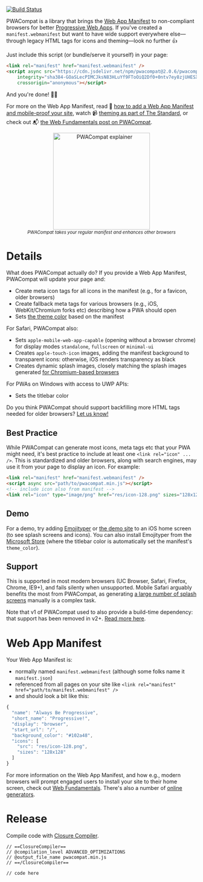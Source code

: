 [![Build Status](https://travis-ci.org/GoogleChromeLabs/pwacompat.svg?branch=master)](https://travis-ci.org/GoogleChromeLabs/pwacompat)

PWACompat is a library that brings the [Web App Manifest](https://developers.google.com/web/fundamentals/web-app-manifest/) to non-compliant browsers for better [Progressive Web Apps](https://en.wikipedia.org/wiki/Progressive_Web_Apps).
If you've created a `manifest.webmanifest` but want to have wide support everywhere else—through legacy HTML tags for icons and theming—look no further 👍

Just include this script (or bundle/serve it yourself) in your page:

```html
<link rel="manifest" href="manifest.webmanifest" />
<script async src="https://cdn.jsdelivr.net/npm/pwacompat@2.0.6/pwacompat.min.js"
    integrity="sha384-GOaSLecPIMCJksN83HLuYf9FToOiQ2Df0+0ntv7ey8zjUHESXhthwvq9hXAZTifA"
    crossorigin="anonymous"></script>
```

And you're done! 🎉📄

For more on the Web App Manifest, read 📖 [how to add a Web App Manifest and mobile-proof your site](https://medium.com/dev-channel/how-to-add-a-web-app-manifest-and-mobile-proof-your-site-450e6e485638), watch 📹 [theming as part of The Standard](https://www.youtube.com/watch?v=5fEMTxpA6BA), or check out 📬 [the Web Fundamentals post on PWACompat](https://developers.google.com/web/updates/2018/07/pwacompat).

<p align="center">
  <img src="https://storage.googleapis.com/hwhistlr.appspot.com/pwacompat-explainer.png" height="256" alt="PWACompat explainer" /><br />
  <small><em>PWACompat takes your regular manifest and enhances other browsers</em></small>
</p>

# Details

What does PWACompat actually do?
If you provide a Web App Manifest, PWACompat will update your page and:

* Create meta icon tags for all icons in the manifest (e.g., for a favicon, older browsers)
* Create fallback meta tags for various browsers (e.g., iOS, WebKit/Chromium forks etc) describing how a PWA should open
* Sets [the theme color](https://developers.google.com/web/updates/2014/11/Support-for-theme-color-in-Chrome-39-for-Android) based on the manifest

For Safari, PWACompat also:

* Sets `apple-mobile-web-app-capable` (opening without a browser chrome) for display modes `standalone`, `fullscreen` or `minimal-ui`
* Creates `apple-touch-icon` images, adding the manifest background to transparent icons: otherwise, iOS renders transparency as black
* Creates dynamic splash images, closely matching the splash images generated [for Chromium-based browsers](https://cs.chromium.org/chromium/src/chrome/android/java/src/org/chromium/chrome/browser/webapps/WebappSplashScreenController.java?type=cs&q=webappsplash&sq=package:chromium&g=0&l=70)

For PWAs on Windows with access to UWP APIs:

* Sets the titlebar color

Do you think PWACompat should support backfilling more HTML tags needed for older browsers?
[Let us know!](https://github.com/GoogleChromeLabs/pwacompat/issues)

## Best Practice

While PWACompat can generate most icons, meta tags etc that your PWA might need, it's best practice to include at least one `<link rel="icon" ... />`.
This is standardized and older browsers, along with search engines, may use it from your page to display an icon.
For example:

```html
<link rel="manifest" href="manifest.webmanifest" />
<script async src="path/to/pwacompat.min.js"></script>
<!-- include icon also from manifest -->
<link rel="icon" type="image/png" href="res/icon-128.png" sizes="128x128" />
```

## Demo

For a demo, try adding [Emojityper](https://emojityper.com/) or [the demo site](https://googlechromelabs.github.io/pwacompat/test/) to an iOS home screen (to see splash screens and icons).
You can also install Emojityper from the [Microsoft Store](https://www.microsoft.com/p/emojityper/9np2xx3sxmct) (where the titlebar color is automatically set the manifest's `theme_color`).

## Support

This is supported in most modern browsers (UC Browser, Safari, Firefox, Chrome, IE9+), and fails silenty when unsupported.
Mobile Safari arguably benefits the most from PWACompat, as generating [a large number of splash screens](https://google.com/search?q=ios%20webapp%20splash%20screens) manually is a complex task.

Note that v1 of PWACompat used to also provide a build-time dependency: that support has been removed in v2+.
[Read more here](https://github.com/GoogleChromeLabs/pwacompat/issues/9).

# Web App Manifest

Your Web App Manifest is:

* normally named `manifest.webmanifest` (although some folks name it `manifest.json`)
* referenced from all pages on your site like `<link rel="manifest" href="path/to/manifest.webmanifest" />`
* and should look a bit like this:

```js
{
  "name": "Always Be Progressive",
  "short_name": "Progressive!",
  "display": "browser",
  "start_url": "/",
  "background_color": "#102a48",
  "icons": [
    "src": "res/icon-128.png",
    "sizes": "128x128"
  ]
}
```

For more information on the Web App Manifest, and how e.g., modern browsers will prompt engaged users to install your site to their home screen, check out [Web Fundamentals](https://developers.google.com/web/fundamentals/web-app-manifest/).
There's also a number of [online generators](https://www.google.com/search?q=web+app+manifest+generator).

# Release

Compile code with [Closure Compiler](https://closure-compiler.appspot.com/home).

```
// ==ClosureCompiler==
// @compilation_level ADVANCED_OPTIMIZATIONS
// @output_file_name pwacompat.min.js
// ==/ClosureCompiler==

// code here
```
